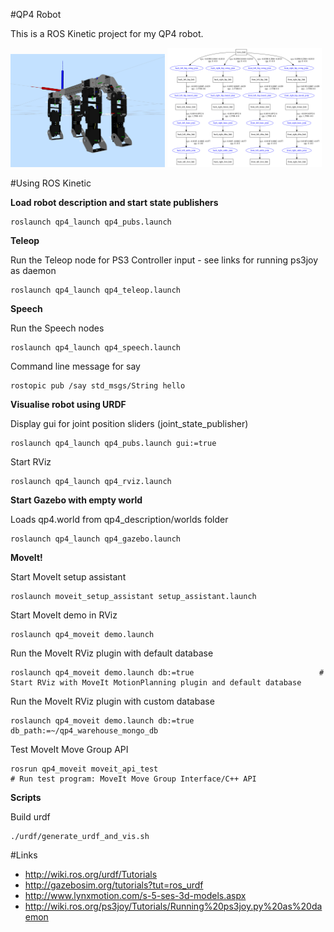 #QP4 Robot

This is a ROS Kinetic project for my QP4 robot.

<img src="/assets/images/rviz_screenshot_2016_11_17-18_08_41.png" alt="alt text" width="49%" >
<img src="/assets/images/urdf.png" alt="alt text" width="49%" >

#Using ROS Kinetic

__Load robot description and start state publishers__
~~~~
roslaunch qp4_launch qp4_pubs.launch
~~~~

__Teleop__

Run the Teleop node for PS3 Controller input - see links for running ps3joy as daemon
~~~~
roslaunch qp4_launch qp4_teleop.launch 
~~~~

__Speech__

Run the Speech nodes
~~~~
roslaunch qp4_launch qp4_speech.launch
~~~~

Command line message for say
~~~~
rostopic pub /say std_msgs/String hello
~~~~


__Visualise robot using URDF__

Display gui for joint position sliders (joint_state_publisher)
~~~~
roslaunch qp4_launch qp4_pubs.launch gui:=true
~~~~

Start RViz
~~~~
roslaunch qp4_launch qp4_rviz.launch
~~~~

__Start Gazebo with empty world__

Loads qp4.world from qp4_description/worlds folder
~~~~
roslaunch qp4_launch qp4_gazebo.launch
~~~~

__MoveIt!__

Start MoveIt setup assistant
~~~~
roslaunch moveit_setup_assistant setup_assistant.launch
~~~~

Start MoveIt demo in RViz
~~~~
roslaunch qp4_moveit demo.launch
~~~~

Run the MoveIt RViz plugin with default database
~~~~
roslaunch qp4_moveit demo.launch db:=true                            # Start RViz with MoveIt MotionPlanning plugin and default database
~~~~

Run the MoveIt RViz plugin with custom database
~~~~
roslaunch qp4_moveit demo.launch db:=true db_path:=~/qp4_warehouse_mongo_db
~~~~

Test MoveIt Move Group API
~~~~
rosrun qp4_moveit moveit_api_test                                           # Run test program: MoveIt Move Group Interface/C++ API
~~~~


__Scripts__

Build urdf
~~~~
./urdf/generate_urdf_and_vis.sh
~~~~



#Links

* http://wiki.ros.org/urdf/Tutorials
* http://gazebosim.org/tutorials?tut=ros_urdf
* http://www.lynxmotion.com/s-5-ses-3d-models.aspx
* http://wiki.ros.org/ps3joy/Tutorials/Running%20ps3joy.py%20as%20daemon
